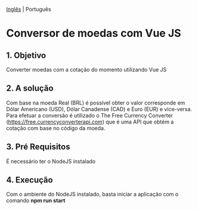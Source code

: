 [Inglês](/README.md) | Português

# Conversor de moedas com Vue JS

## 1. Objetivo
Converter moedas com a cotação do momento utilizando Vue JS

## 2. A solução
Com base na moeda Real (BRL) é possível obter o valor corresponde em Dólar Americano (USD), Dólar Canadense (CAD) e Euro (EUR) e vice-versa.
Para efetuar a conversão é utilizado o The Free Currency Converter (https://free.currencyconverterapi.com) que é uma API que obtém a cotação com base no código da moeda.

## 3. Pré Requisitos
É necessário ter o NodeJS instalado

## 4. Execução
Com o ambiente do NodeJS instalado, basta iniciar a aplicação com o comando **npm run start**
